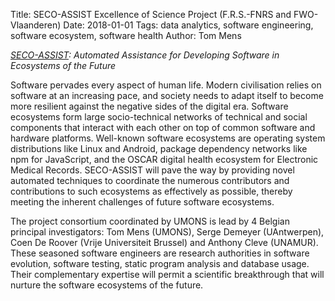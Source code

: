 Title: SECO-ASSIST Excellence of Science Project (F.R.S.-FNRS and FWO-Vlaanderen)
Date: 2018-01-01
Tags: data analytics, software engineering, software ecosystem, software health
Author: Tom Mens

*[SECO-ASSIST](https://secoassist.github.io): Automated Assistance for Developing Software in Ecosystems of the Future*

Software pervades every aspect of human life. Modern civilisation relies on software at an increasing pace, and society needs to adapt itself to become more resilient against the negative sides of the digital era. Software ecosystems form large socio-technical networks of technical and social components that interact with each other on top of common software and hardware platforms. Well-known software ecosystems are operating system distributions like Linux and Android, package dependency networks like npm for JavaScript, and the OSCAR digital health ecosystem for Electronic Medical Records. SECO-ASSIST will pave the way by providing novel automated techniques to coordinate the numerous contributors and contributions to such ecosystems as effectively as possible, thereby meeting the inherent challenges of future software ecosystems.

The project consortium coordinated by UMONS is lead by 4 Belgian principal investigators: Tom Mens (UMONS), Serge Demeyer (UAntwerpen), Coen De Roover (Vrije Universiteit Brussel) and Anthony Cleve (UNAMUR). These seasoned software engineers are research authorities in software evolution, software testing, static program analysis and database usage. Their complementary expertise will permit a scientific breakthrough that will nurture the software ecosystems of the future.
